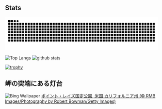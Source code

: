 ## Stats
<picture>
  <source media="(prefers-color-scheme: dark)" srcset="https://raw.githubusercontent.com/ba230t/ba230t/output/github-contribution-grid-snake-dark.svg">
  <source media="(prefers-color-scheme: light)" srcset="https://raw.githubusercontent.com/ba230t/ba230t/output/github-contribution-grid-snake.svg">
  <img alt="github contribution grid snake animation" src="https://raw.githubusercontent.com/ba230t/ba230t/output/github-contribution-grid-snake.svg">
</picture>

<p align="left">
  <img alt="Top Langs" height="150px" src="https://github-readme-stats.vercel.app/api/top-langs/?username=ba230t&layout=compact&theme=transparent" />
  <img alt="github stats" height="150px" src="https://github-readme-stats.vercel.app/api?username=ba230t&theme=transparent" />
</p>

[![trophy](https://github-profile-trophy.vercel.app/?username=ba230t&theme=transparent&column=7)](https://github.com/ryo-ma/github-profile-trophy)


<!-- Bing Wallpaper Start -->
## 岬の突端にある灯台
![Bing Wallpaper](https://www.bing.com/th?id=OHR.PointReyes_JA-JP3284759959_1920x1080.jpg&rf=LaDigue_1920x1080.jpg&pid=hp)
[ポイント・レイズ国定公園, 米国 カリフォルニア州 (© RMB Images/Photography by Robert Bowman/Getty Images)](https://www.bing.com/search?q=%E3%83%9D%E3%82%A4%E3%83%B3%E3%83%88%E3%83%BB%E3%83%AC%E3%82%A4%E3%82%BA%E5%9B%BD%E5%AE%9A%E5%85%AC%E5%9C%92&form=hpcapt&filters=HpDate%3a%2220240912_1500%22)
<!-- Bing Wallpaper End -->

